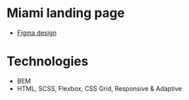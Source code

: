 # Miami landing page

- [Figma design](https://www.figma.com/file/nHz8bflIwJaWP3P99vKTH5/miami_home_new?node-id=16033%3A3)

# Technologies

- BEM
- HTML, SCSS, Flexbox, CSS Grid, Responsive & Adaptive
